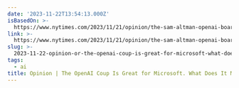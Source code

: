 ```yaml
---
date: '2023-11-22T13:54:13.000Z'
isBasedOn: >-
  https://www.nytimes.com/2023/11/21/opinion/the-sam-altman-openai-board-microsoft.html
link: >-
  https://www.nytimes.com/2023/11/21/opinion/the-sam-altman-openai-board-microsoft.html
slug: >-
  2023-11-22-opinion-or-the-openai-coup-is-great-for-microsoft-what-does-it-mean-for-us
tags:
  - ai
title: Opinion | The OpenAI Coup Is Great for Microsoft. What Does It Mean for Us?
---
```


